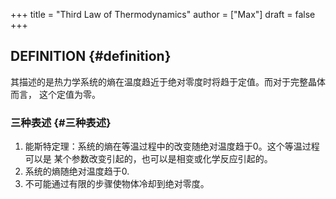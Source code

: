 +++
title = "Third Law of Thermodynamics"
author = ["Max"]
draft = false
+++

## DEFINITION {#definition}

其描述的是热力学系统的熵在温度趋近于绝对零度时将趋于定值。而对于完整晶体而言，
这个定值为零。


### 三种表述 {#三种表述}

1.  能斯特定理：系统的熵在等温过程中的改变随绝对温度趋于0。这个等温过程可以是
    某个参数改变引起的，也可以是相变或化学反应引起的。
2.  系统的熵随绝对温度趋于0.
3.  不可能通过有限的步骤使物体冷却到绝对零度。
